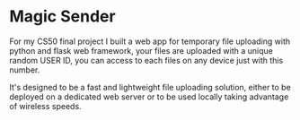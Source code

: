 # Magic Sender
For my CS50 final project I built a web app for temporary file uploading with python and flask web framework, your files are uploaded with a unique random USER ID, you can access to each  files on any device just with this number.

It's designed to be a fast and lightweight file uploading solution, either to be deployed on a dedicated web server or to be used locally taking advantage of wireless speeds.
